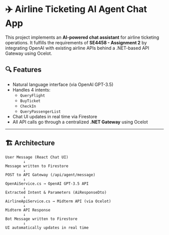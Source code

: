# ✈️ Airline Ticketing AI Agent Chat App

This project implements an **AI-powered chat assistant** for airline ticketing operations. It fulfills the requirements of **SE4458 - Assignment 2** by integrating OpenAI with existing airline APIs behind a .NET-based API Gateway using Ocelot.

## 🔍 Features

- Natural language interface (via OpenAI GPT-3.5)
- Handles 4 intents:
  - `QueryFlight`
  - `BuyTicket`
  - `CheckIn`
  - `QueryPassengerList`
- Chat UI updates in real time via Firestore
- All API calls go through a centralized **.NET Gateway** using Ocelot

---

## 🏗️ Architecture

```text
User Message (React Chat UI)
        ↓
Message written to Firestore
        ↓
POST to API Gateway (/api/agent/message)
        ↓
OpenAiService.cs → OpenAI GPT-3.5 API
        ↓
Extracted Intent & Parameters (AiResponseDto)
        ↓
AirlineApiService.cs → Midterm API (via Ocelot)
        ↓
Midterm API Response
        ↓
Bot Message written to Firestore
        ↓
UI automatically updates in real time

